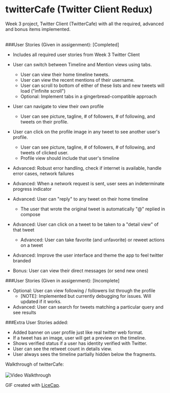 twitterCafe (Twitter Client Redux) <br>
========================

Week 3 project, Twitter Client (TwitterCafe) with all the required, advanced and bonus items implemented. <br> <br>

###User Stories (Given in assigenment): [Completed]

 - Includes all required user stories from Week 3 Twitter Client
 - User can switch between Timeline and Mention views using tabs.
   - User can view their home timeline tweets.
   - User can view the recent mentions of their username.
   - User can scroll to bottom of either of these lists and new tweets will load ("infinite scroll")
   - Optional: Implement tabs in a gingerbread-compatible approach
 - User can navigate to view their own profile
   - User can see picture, tagline, # of followers, # of following, and tweets on their profile.
 - User can click on the profile image in any tweet to see another user's profile.
   - User can see picture, tagline, # of followers, # of following, and tweets of clicked user.
   - Profile view should include that user's timeline

 - Advanced: Robust error handling, check if internet is available, handle error cases, network failures
 - Advanced: When a network request is sent, user sees an indeterminate progress indicator
 - Advanced: User can "reply" to any tweet on their home timeline
   - The user that wrote the original tweet is automatically "@" replied in compose
 - Advanced: User can click on a tweet to be taken to a "detail view" of that tweet
   - Advanced: User can take favorite (and unfavorite) or reweet actions on a tweet
 - Advanced: Improve the user interface and theme the app to feel twitter branded
 - Bonus: User can view their direct messages (or send new ones)

###User Stories (Given in assigenment): [Incomplete]

 - Optional: User can view following / followers list through the profile
   - [NOTE]: Implemented but currently debugging for issues. Will updated if it works.
 - Advanced: User can search for tweets matching a particular query and see results


###Extra User Stories added:

 - Added banner on user profile just like real twitter web format.
 - If a tweet has an image, user will get a preview on the timeline.
 - Shows verified status if a user has identity verified with Twitter.
 - User can see the retweet count in details view.
 - User always sees the timeline partially hidden below the fragments.


Walkthrough of twitterCafe: <br> <br>
![Video Walkthrough](twittercafe.gif)

GIF created with [LiceCap](http://www.cockos.com/licecap/).
